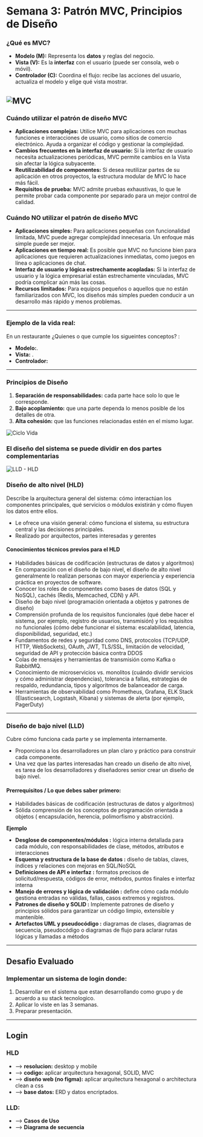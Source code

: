 # Semana 3: Patrón MVC, Principios de Diseño

### ¿Qué es MVC?
- **Modelo (M):** Representa los **datos** y reglas del negocio.  
- **Vista (V):** Es la **interfaz** con el usuario (puede ser consola, web o móvil).  
- **Controlador (C):** Coordina el flujo: recibe las acciones del usuario, actualiza el modelo y elige qué vista mostrar.

![MVC](mvc.png)
---

### Cuándo utilizar el patrón de diseño MVC

- **Aplicaciones complejas:** Utilice MVC para aplicaciones con muchas funciones e interacciones de usuario, como sitios de comercio electrónico. Ayuda a organizar el código y gestionar la complejidad.
- **Cambios frecuentes en la interfaz de usuario:** Si la interfaz de usuario necesita actualizaciones periódicas, MVC permite cambios en la Vista sin afectar la lógica subyacente.
- **Reutilizabilidad de componentes:** Si desea reutilizar partes de su aplicación en otros proyectos, la estructura modular de MVC lo hace más fácil.
- **Requisitos de prueba:** MVC admite pruebas exhaustivas, lo que le permite probar cada componente por separado para un mejor control de calidad.

### Cuándo NO utilizar el patrón de diseño MVC

- **Aplicaciones simples:** Para aplicaciones pequeñas con funcionalidad limitada, MVC puede agregar complejidad innecesaria. Un enfoque más simple puede ser mejor.
- **Aplicaciones en tiempo real:** Es posible que MVC no funcione bien para aplicaciones que requieren actualizaciones inmediatas, como juegos en línea o aplicaciones de chat.
- **Interfaz de usuario y lógica estrechamente acopladas:** Si la interfaz de usuario y la lógica empresarial están estrechamente vinculadas, MVC podría complicar aún más las cosas.
- **Recursos limitados:** Para equipos pequeños o aquellos que no están familiarizados con MVC, los diseños más simples pueden conducir a un desarrollo más rápido y menos problemas.

---

### **Ejemplo de la vida real:**  
En un restaurante ¿Quienes o que cumple los sigueintes conceptos? :  
- **Modelo:**.  
- **Vista:** .  
- **Controlador:**

---

### Principios de Diseño
1. **Separación de responsabilidades:** cada parte hace solo lo que le corresponde.  
2. **Bajo acoplamiento:** que una parte dependa lo menos posible de los detalles de otra.  
3. **Alta cohesión:** que las funciones relacionadas estén en el mismo lugar.  

![Ciclo Vida](ciclo_vida.png)

### El diseño del sistema se puede dividir en dos partes complementarias

![LLD - HLD ](niveles.png)

### Diseño de alto nivel (HLD)
Describe la arquitectura general del sistema: cómo interactúan los componentes principales, qué servicios o módulos existirán y cómo fluyen los datos entre ellos.

- Le ofrece una visión general: cómo funciona el sistema, su estructura central y las decisiones principales.
- Realizado por arquitectos, partes interesadas y gerentes

#### Conocimientos técnicos previos para el HLD
- Habilidades básicas de codificación (estructuras de datos y algoritmos)
- En comparación con el diseño de bajo nivel, el diseño de alto nivel generalmente lo realizan personas con mayor experiencia y experiencia práctica en proyectos de software.
- Conocer los roles de componentes como bases de datos (SQL y NoSQL), cachés (Redis, Memcached, CDN) y API.
- Diseño de bajo nivel (programación orientada a objetos y patrones de diseño)
- Comprensión profunda de los requisitos funcionales (qué debe hacer el sistema, por ejemplo, registro de usuarios, transmisión) y los requisitos no funcionales (cómo debe funcionar el sistema: escalabilidad, latencia, disponibilidad, seguridad, etc.)
- Fundamentos de redes y seguridad como DNS, protocolos (TCP/UDP, HTTP, WebSockets), OAuth, JWT, TLS/SSL, limitación de velocidad, seguridad de API y protección básica contra DDOS
- Colas de mensajes y herramientas de transmisión como Kafka o RabbitMQ.
- Conocimiento de microservicios vs. monolitos (cuándo dividir servicios y cómo administrar dependencias), tolerancia a fallas, estrategias de respaldo, redundancia, tipos y algoritmos de balanceador de carga.
- Herramientas de observabilidad como Prometheus, Grafana, ELK Stack (Elasticsearch, Logstash, Kibana) y sistemas de alerta (por ejemplo, PagerDuty)

---

### Diseño de bajo nivel (LLD)
Cubre cómo funciona cada parte y se implementa internamente.

- Proporciona a los desarrolladores un plan claro y práctico para construir cada componente.
- Una vez que las partes interesadas han creado un diseño de alto nivel, es tarea de los desarrolladores y diseñadores senior crear un diseño de bajo nivel.
#### Prerrequisitos / Lo que debes saber primero:
- Habilidades básicas de codificación (estructuras de datos y algoritmos)
- Sólida comprensión de los conceptos de programación orientada a objetos ( encapsulación, herencia, polimorfismo y abstracción).

**Ejemplo**
- **Desglose de componentes/módulos :** lógica interna detallada para cada módulo, con responsabilidades de clase, métodos, atributos e interacciones
- **Esquema y estructura de la base de datos :** diseño de tablas, claves, índices y relaciones con mejoras en SQL/NoSQL
- **Definiciones de API e interfaz :** formatos precisos de solicitud/respuesta, códigos de error, métodos, puntos finales e interfaz interna
- **Manejo de errores y lógica de validación :** define cómo cada módulo gestiona entradas no válidas, fallas, casos extremos y registros.
- **Patrones de diseño y SOLID :** Implemente patrones de diseño y principios sólidos para garantizar un código limpio, extensible y mantenible.
- **Artefactos UML y pseudocódigo :** diagramas de clases, diagramas de secuencia, pseudocódigo o diagramas de flujo para aclarar rutas lógicas y llamadas a métodos

---

## Desafio Evaluado

### Implementar un sistema de login donde:

1. Desarrollar en el sistema que estan desarrollando como grupo y de acuerdo a su stack tecnologico.
2. Aplicar lo viste en las 3 semanas.
3. Preparar presentación.

---

## Login 

### HLD
- --> **resolucion:** desktop y mobile
- --> **codigo:** aplicar arquitectura hexagonal, SOLID, MVC  
- --> **diseño web (no figma):** aplicar arquitectura hexagonal o architectura clean a css
- --> **base datos:** ERD y datos encriptados. 

### LLD:
- --> **Casos de Uso**
- --> **Diagrama de secuencia**

